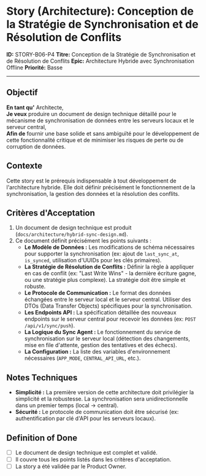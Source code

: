 # Story (Architecture): Conception de la Stratégie de Synchronisation et de Résolution de Conflits

**ID:** STORY-B06-P4
**Titre:** Conception de la Stratégie de Synchronisation et de Résolution de Conflits
**Epic:** Architecture Hybride avec Synchronisation Offline
**Priorité:** Basse

---

## Objectif

**En tant qu'** Architecte,  
**Je veux** produire un document de design technique détaillé pour le mécanisme de synchronisation de données entre les serveurs locaux et le serveur central,  
**Afin de** fournir une base solide et sans ambiguïté pour le développement de cette fonctionnalité critique et de minimiser les risques de perte ou de corruption de données.

## Contexte

Cette story est le prérequis indispensable à tout développement de l'architecture hybride. Elle doit définir précisément le fonctionnement de la synchronisation, la gestion des données et la résolution des conflits.

## Critères d'Acceptation

1.  Un document de design technique est produit (`docs/architecture/hybrid-sync-design.md`).
2.  Ce document définit précisément les points suivants :
    -   **Le Modèle de Données :** Les modifications de schéma nécessaires pour supporter la synchronisation (ex: ajout de `last_sync_at`, `is_synced`, utilisation d'UUIDs pour les clés primaires).
    -   **La Stratégie de Résolution de Conflits :** Définir la règle à appliquer en cas de conflit (ex: "Last Write Wins" - la dernière écriture gagne, ou une stratégie plus complexe). La stratégie doit être simple et robuste.
    -   **Le Protocole de Communication :** Le format des données échangées entre le serveur local et le serveur central. Utiliser des DTOs (Data Transfer Objects) spécifiques pour la synchronisation.
    -   **Les Endpoints API :** La spécification détaillée des nouveaux endpoints sur le serveur central pour recevoir les données (ex: `POST /api/v1/sync/push`).
    -   **La Logique du Sync Agent :** Le fonctionnement du service de synchronisation sur le serveur local (détection des changements, mise en file d'attente, gestion des tentatives et des échecs).
    -   **La Configuration :** La liste des variables d'environnement nécessaires (`APP_MODE`, `CENTRAL_API_URL`, etc.).

## Notes Techniques

-   **Simplicité :** La première version de cette architecture doit privilégier la simplicité et la robustesse. La synchronisation sera unidirectionnelle dans un premier temps (local -> central).
-   **Sécurité :** Le protocole de communication doit être sécurisé (ex: authentification par clé d'API pour les serveurs locaux).

## Definition of Done

- [ ] Le document de design technique est complet et validé.
- [ ] Il couvre tous les points listés dans les critères d'acceptation.
- [ ] La story a été validée par le Product Owner.
